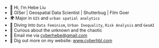 - 👋 Hi, I’m Hebe Liu
- 🎨 GISer | Geospatial Data Scientist | Shutterbug | Film Goer
- 🌍 Major in `GIS` and `urban spatial analytics`
- 🍻 Diving into `Data Feminism`, `Urban Inequality`, `Risk Analysis` and `GeoAI`
- 🧠 Curious about the unknown and the chaotic
- 📧 Email me via cyberhebe@gmail.com
- 👀 Dig out more on my website: www.cyberhbl.com

<!---
shevilovia/shevilovia is a ✨ special ✨ repository because its `README.md` (this file) appears on your GitHub profile.
You can click the Preview link to take a look at your changes.
--->
